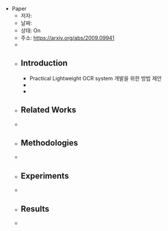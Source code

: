 - Paper
	- 저자:
	- 날짜:
	- 상태: On
	- 주소: https://arxiv.org/abs/2009.09941
	-
	- ## Introduction
		- Practical Lightweight OCR system 개발을 위한 방법 제안
		-
		-
	- ## Related Works
	-
	- ## Methodologies
	-
	- ## Experiments
	-
	- ## Results
	-
